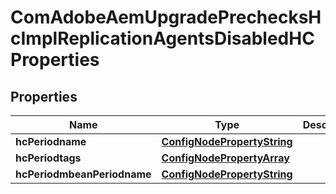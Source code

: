 
# ComAdobeAemUpgradePrechecksHcImplReplicationAgentsDisabledHCProperties

## Properties
Name | Type | Description | Notes
------------ | ------------- | ------------- | -------------
**hcPeriodname** | [**ConfigNodePropertyString**](ConfigNodePropertyString.md) |  |  [optional]
**hcPeriodtags** | [**ConfigNodePropertyArray**](ConfigNodePropertyArray.md) |  |  [optional]
**hcPeriodmbeanPeriodname** | [**ConfigNodePropertyString**](ConfigNodePropertyString.md) |  |  [optional]



